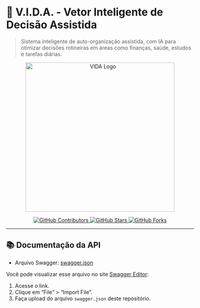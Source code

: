 # 🧠 V.I.D.A. - Vetor Inteligente de Decisão Assistida

> Sistema inteligente de auto-organização assistida, com IA para otimizar decisões rotineiras em áreas como finanças, saúde, estudos e tarefas diárias.

<p align="center">
  <img src="logo.png" alt="VIDA Logo" width="400">
</p>

<p align="center">
  <a href="https://github.com/andreiolicar/VIDA/graphs/contributors">
    <img src="https://img.shields.io/github/contributors/andreiolicar/VIDA?color=0FC2C0&logo=github&style=flat-square" alt="GitHub Contributors">
  </a>
  <a href="https://github.com/andreiolicar/VIDA/stargazers">
    <img src="https://img.shields.io/github/stars/andreiolicar/VIDA?color=0FC2C0&logo=github&style=flat-square" alt="GitHub Stars">
  </a>
  <a href="https://github.com/andreiolicar/VIDA/network/members">
    <img src="https://img.shields.io/github/forks/andreiolicar/VIDA?color=0FC2C0&logo=github&style=flat-square" alt="GitHub Forks">
  </a>
</p>

---

## 📚 Documentação da API

- Arquivo Swagger: [swagger.json](./swagger.json)

Você pode visualizar esse arquivo no site [Swagger Editor](https://editor.swagger.io/):
1. Acesse o link.
2. Clique em “File” > “Import File”.
3. Faça upload do arquivo `swagger.json` deste repositório.

